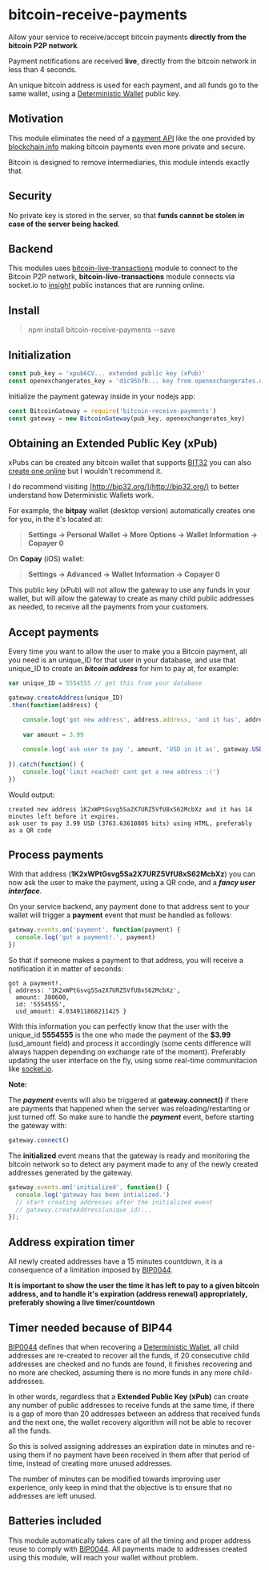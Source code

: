 bitcoin-receive-payments
===================
Allow your service to receive/accept bitcoin payments **directly from the bitcoin P2P network**.

Payment notifications are received **live**, directly from the bitcoin network in less than 4 seconds.

An unique bitcoin address is used for each payment, and all funds go to the same wallet, using a [Deterministic Wallet](https://en.bitcoin.it/wiki/Deterministic_wallet) public key. 

Motivation
--
This module eliminates the need of a [payment API](https://blockchain.info/es/api/api_receive) like the one provided by [blockchain.info](https://blockchain.info/) making bitcoin payments even more private and secure.

Bitcoin is designed to remove intermediaries, this module intends exactly that.

Security
--

No private key is stored in the server, so that **funds cannot be stolen in case of the server being hacked**.

Backend
--
This modules uses [bitcoin-live-transactions](https://www.npmjs.com/package/bitcoin-live-transactions) module to connect to the Bitcoin P2P network, **bitcoin-live-transactions** module connects via socket.io to [insight](https://github.com/bitpay/insight-api) public instances that are running online.

Install
--------------------

> npm install bitcoin-receive-payments --save

Initialization
---

```javascript
const pub_key = 'xpub6CV... extended public key (xPub)'
const openexchangerates_key = 'd1c95b7b... key from openexchangerates.org' // to automatically convert USD amounts to BTC at real time rates
```

Initialize the payment gateway inside in your nodejs app:
```javascript
const BitcoinGateway = require('bitcoin-receive-payments')
const gateway = new BitcoinGateway(pub_key, openexchangerates_key)
```


Obtaining an Extended Public Key (xPub) 
----
xPubs can be created any bitcoin wallet that supports [BIT32](https://github.com/bitcoin/bips/blob/master/bip-0032.mediawiki) you can also [create one online](http://bip32.org/) but I wouldn't recommend it.

I do recommend visiting [http://bip32.org/](http://bip32.org/) to better understand how Deterministic Wallets work.

For example, the **bitpay** wallet (desktop version) automatically creates one for you, in the it's located at: 
> **Settings -> Personal Wallet -> More Options -> Wallet Information -> Copayer 0**

On **Copay** (iOS) wallet:
> **Settings -> Advanced -> Wallet Information -> Copayer 0**

This public key (xPub) will not allow the gateway to use any funds in your wallet, but will allow the gateway to create as many child public addresses as needed, to receive all the payments from your customers.

Accept payments
--

Every time you want to allow the user to make you a Bitcoin payment, all you need is an unique_ID for that user in your database, and use that unique_ID to create an ***bitcoin address*** for him to pay at, for example:

```javascript
var unique_ID = 5554555 // get this from your database

gateway.createAddress(unique_ID)
.then(function(address) {

    console.log('got new address', address.address, 'and it has', address.seconds_left / 60, 'minutes left before it expires.')
    
    var amount = 3.99
    
    console.log('ask user to pay ', amount, 'USD in it as', gateway.USDtoBIT(amount) + ' bits, using HTML, preferably as a QR code')
    
}).catch(function() {
    console.log('limit reached! cant get a new address :(')
})
```
Would output:
```
created new address 1K2xWPtGsvg5Sa2X7URZ5VfU8xS62McbXz and it has 14 minutes left before it expires.
ask user to pay 3.99 USD (3763.63610805 bits) using HTML, preferably as a QR code
```

Process payments
--

With that address (**1K2xWPtGsvg5Sa2X7URZ5VfU8xS62McbXz**) you can now ask the user to make the payment, using a QR code, and a ***fancy user interface***.

On your service backend, any payment done to that address sent to your wallet will trigger a **payment** event that must be handled as follows:
```javascript
gateway.events.on('payment', function(payment) {
  console.log('got a payment!.', payment)
})
```
So that if someone makes a payment to that address, you will receive a notification it in matter of seconds:
```
got a payment!. 
{ address: '1K2xWPtGsvg5Sa2X7URZ5VfU8xS62McbXz',
  amount: 380600,
  id: '5554555',
  usd_amount: 4.034911868211425 }
````

With this information you can perfectly know that the user with the unique_id **5554555** is the one who made the payment of the **$3.99** (usd_amount field) and process it accordingly (some cents difference will always happen depending on exchange rate of the moment). Preferably updating the user interface on the fly, using some real-time communitacion like [socket.io](https://socket.io/).

**Note:**

The ***payment*** events will also be triggered at **gateway.connect()** if there are payments that happened when the server was reloading/restarting or just turned off. So make sure to handle the ***payment*** event, before starting the gateway with:

```javascript
gateway.connect()
```

The **initialized** event means that the gateway is ready and monitoring the bitcoin network so to detect any payment made to any of the newly created addresses generated by the gateway. 

```javascript
gateway.events.on('initialized', function() {
  console.log('gateway has been intialized.')
  // start creating addresses after the initialized event
  // gateway.createAddress(unique_id)...
});
```

Address expiration timer
--

All newly created addresses have a 15 minutes countdown, it is a consequence of a limitation imposed by [BIP0044](https://github.com/bitcoin/bips/blob/master/bip-0044.mediawiki).

**It is important to show the user the time it has left to pay to a given bitcoin address, and to handle it's expiration (address renewal) appropriately, preferably showing a live timer/countdown**

Timer needed because of BIP44
--

[BIP0044](https://github.com/bitcoin/bips/blob/master/bip-0044.mediawiki) defines that when recovering a [Deterministic Wallet](https://en.bitcoin.it/wiki/Deterministic_wallet), all child addresses are re-created to recover all the funds, if 20 consecutive child addresses are checked and no funds are found, it finishes recovering and no more are checked, assuming there is no more funds in any more child-addresses.

In other words, regardless that a **Extended Public Key (xPub)** can create any number of public addresses to receive funds at the same time, if there is a gap of more than 20 addresses between an address that received funds and the next one, the wallet recovery algorithm will not be able to recover all the funds.

So this is solved assigning addresses an expiration date in minutes and re-using them if no payment have been received in them after that period of time, instead of creating more unused addresses.

The number of minutes can be modified towards improving user experience, only keep in mind that the objective is to ensure that no addresses are left unused.

Batteries included
--

This module automatically takes care of all the timing and proper address reuse to comply with [BIP0044](https://github.com/bitcoin/bips/blob/master/bip-0044.mediawiki). All payments made to addresses created using this module, will reach your wallet without problem.